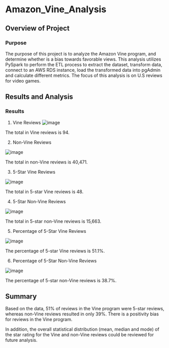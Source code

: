 # Amazon_Vine_Analysis
## Overview of Project
### Purpose
The purpose of this project is to analyze the Amazon Vine program, and determine whether is a bias towards favorable views. This analysis utilizes PySpark to perform the ETL process to extract the dataset, transform data, connect to an AWS RDS instance, load the transformed data into pgAdmin and calculate different metrics. The focus of this analysis is on U.S reviews for video games.

## Results and Analysis
### Results
 1. Vine Reviews
![image](https://user-images.githubusercontent.com/109991916/204624618-80564d4c-d45c-46b0-b466-4cea4abf2314.png)

The total in Vine reviews is 94.


2. Non-Vine Reviews

![image](https://user-images.githubusercontent.com/109991916/204624932-76309b04-40f7-48c2-84b4-dbb2f23ad585.png)

The total in non-Vine reviews is 40,471.
 
3. 5-Star Vine Reviews

![image](https://user-images.githubusercontent.com/109991916/204625381-cb7d88f6-fda3-4f62-a3fb-04e77e860f1a.png)

The total in 5-star Vine reviews is 48.

4. 5-Star Non-Vine Reviews

![image](https://user-images.githubusercontent.com/109991916/204626119-a0f25c55-6244-4401-8884-20a2ce004b08.png)

The total in 5-star non-Vine reviews is 15,663.

5. Percentage of 5-Star Vine Reviews

![image](https://user-images.githubusercontent.com/109991916/204627087-a57573f3-a522-46d6-bbc7-75ed058d4678.png)

The percentage of 5-star Vine reviews is 51.1%.

6. Percentage of 5-Star Non-Vine Reviews

![image](https://user-images.githubusercontent.com/109991916/204627639-ba2f782c-97b5-40d6-88ab-02a6459f0cbe.png)

The percentage of 5-star non-Vine reviews is 38.7%.

## Summary
Based on the data, 51% of reviews in the Vine program were 5-star reviews, whereas non-Vine reviews resulted in only 39%. There is a positivity bias for reviews in the Vine program.

In addition, the overall statistical distribution (mean, median and mode) of the star rating for the Vine and non-Vine reviews could be reviewed for future analysis.
